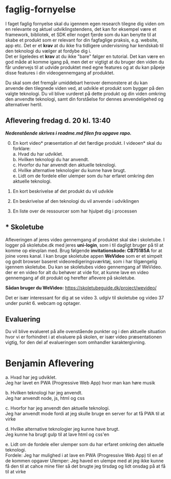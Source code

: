 # faglig-fornyelse

I faget faglig fornyelse skal du igennem egen research tilegne dig viden om en relevante og aktuel udviklingstendens, det kan for eksempel være et framework, bibliotek, et SDK eller noget fjerde som du kan benytte til at skabe et produkt som er relevant for din fagfaglige praksis, e.g. website, app etc. 
Det er et **krav** at du ikke fra tidligere undervisning har kendskab til den teknologi du vælger at fordybe dig i. <br>Det er ligeledes et **krav** at du ikke "bare" følger en tutorial. Det kan være en god måde at komme igang på, men det er vigtigt at du bruger den viden du får undervejs til at udvide produktet med egne features og at du kan påpeje disse features i din videogennemgang af produktet.

Du skal som det fremgår umiddebart herover demonstere at du kan anvende den tilegnede viden ved, at udvikle et produkt som bygger på den valgte teknologi. Du vil blive vurderet på dette produkt og din viden omkring den anvendte teknologi, samt din forståelse for dennes anvendeligehed og alternativer hertil. 

## Aflevering fredag d. 20 kl. 13:40
***Nedenstående skrives i readme.md filen fra opgave rapo.***

0. En kort video* præsentation af det færdige produkt. I videoen* skal du forklare:<br>
  a. Hvad du har udviklet.<br>
  b. Hvilken teknologi du har anvendt.<br>
  c. Hvorfor du har anvendt den aktuelle teknologi.<br>
  d. Hvilke alternative teknologier du kunne have brugt.<br>
  e. Lidt om de fordele eller ulemper som du har erfaret omkring den aktuelle teknologi.<br>


1. En kort beskrivelse af det produkt du vil udvikle 

2. En beskrivelse af den teknologi du vil anvende i udviklingen

3. En liste over de ressourcer som har hjulpet dig i processen

## * Skoletube
Afleveringen af jeres video gennemgang af produktet skal ske i skoletube. I logger på skoletube.dk med jeres **uni-login**, som i til dagligt bruger på til at komme op elevplan med. Brug følgende **invitationskode: CB75185A** for at joine vores kanal. I kan bruge skoletube appen **WeVideo** som er et simpelt og godt browser baseret videoredigeringsværktøj, som i har tilgængelig igennem skoletube. Du kan se skoletubes video gennemgang af WeVideo. der er en video for alt du behøver at vide for, at kunne lave en video gennemgang af dit produkt og herefter aflevere på skoletube.

**Sådan bruger du WeVideo:**
https://skoletubeguide.dk/project/wevideo/

Det er især interessant for dig at se video 3. udgiv til skoletube og video 37 under punkt 6. webcam og optager.

## Evaluering
Du vil blive evalueret på alle ovenstående punkter og i den aktuelle situation hvor vi er forhindret i at elvaluere på skolen, er især video præsentationen vigtig, for den del af evalueringen som omhandler karaktergivning. 


# Benjamin Aflevering

  a. Hvad har jeg udviklet.<br>
      Jeg har lavet en PWA (Progressive Web App) hvor man kan høre musik

  b. Hvilken teknologi har jeg anvendt.<br>
      Jeg har anvendt node, js, html og css

  c. Hvorfor har jeg anvendt den aktuelle teknologi.<br>
      Jeg har anvendt mode fordi at jeg skulle bruge en server for at få PWA til at virke

  d. Hvilke alternative teknologier jeg kunne have brugt.<br>
      Jeg kunne ha brugt gulp til at lave html og css'en

  e. Lidt om de fordele eller ulemper som du har erfaret omkring den aktuelle teknologi.<br>
      Fordele: Jeg har mulighed i at lave en PWA (Progressive Web App) til en af de kommen opgaver
      Ulemper: Jeg haved en ulempe med at jeg ikke kunne få den til at cahce mine filer så det brugte jeg tirsdag og lidt onsdag på at få til at virke